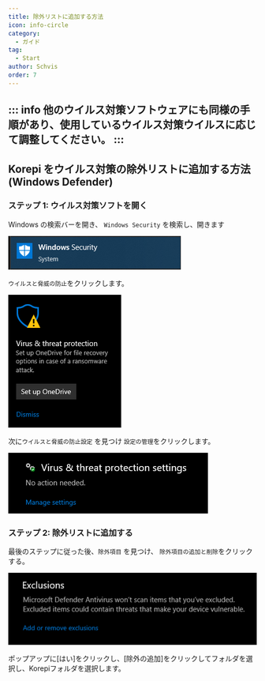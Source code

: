 ```yaml
---
title: 除外リストに追加する方法
icon: info-circle
category:
  - ガイド
tag:
  - Start
author: Schvis
order: 7
---
```


::: info 他のウイルス対策ソフトウェアにも同様の手順があり、使用しているウイルス対策ウイルスに応じて調整してください。
:::
---
## Korepi をウイルス対策の除外リストに追加する方法 (Windows Defender)

### ステップ 1: ウイルス対策ソフトを開く

Windows の検索バーを開き、 `Windows Security` を検索し、開きます

![](/assets/images/docs/202312/security.png)

 `ウイルスと脅威の防止`をクリックします。

![](/assets/images/docs/202312/virus1.png)

次に`ウイルスと脅威の防止設定` を見つけ `設定の管理`をクリックします。

![](/assets/images/docs/202312/virus3.png)

### ステップ 2: 除外リストに追加する

最後のステップに従った後、`除外項目` を見つけ、 `除外項目の追加と削除`をクリックする。

![](/assets/images/docs/202312/virus4.png)

ポップアップに[はい]をクリックし、[除外の追加]をクリックしてフォルダを選択し、Korepiフォルダを選択します。
